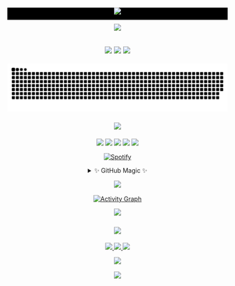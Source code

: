 <div align="center">

<!-- Binary Art Banner -->
<pre style="font-size: 9px; font-weight: bold; background-color: #000000; color: #FF6B00;">
<img src="/image/0101.png">
<!-- ... existing binary code ... -->
</pre>

<!-- Animated Welcome -->
<div align="center">
  <img src="https://readme-typing-svg.herokuapp.com?font=Chakra+Petch&size=35&duration=2000&pause=1000&color=BD93F9&center=true&vCenter=true&repeat=true&width=435&lines=💜+Welcome+to+my+Profile+💜;🌌+Digital+Dreamweaver+🌌;🚀+Code+Artist+🚀" />
</div>

<!-- About Me Title with Neon Effect -->
<h2>
  <img src="https://media.giphy.com/media/mGcNjsfWAjY5AEZNw6/giphy.gif" width="50">
  <img src="https://readme-typing-svg.herokuapp.com?font=Mochiy+Pop+One&size=30&pause=1000&color=BD93F9&center=true&vCenter=true&repeat=false&width=435&lines=💜+aboutme+💜" />
  <img src="https://media.giphy.com/media/mGcNjsfWAjY5AEZNw6/giphy.gif" width="50">
</h2>

<!-- Animated Snake -->
<picture>
  <source media="(prefers-color-scheme: dark)" srcset="https://raw.githubusercontent.com/platane/platane/output/github-contribution-grid-snake-dark.svg">
  <source media="(prefers-color-scheme: light)" srcset="https://raw.githubusercontent.com/platane/platane/output/github-contribution-grid-snake.svg">
  <img alt="github contribution grid snake animation" src="https://raw.githubusercontent.com/platane/platane/output/github-contribution-grid-snake.svg">
</picture>

<!-- Tech Stack with Animation -->
<h3>
  <img src="https://readme-typing-svg.herokuapp.com?font=Fira+Code&size=25&pause=1000&color=BD93F9&center=true&vCenter=true&width=435&lines=⚡+Tech+Sorcery+⚡" />
</h3>

<!-- Tech Stack Badges with Hover Effect -->
<p align="center">
  <img src="https://img.shields.io/badge/JavaScript-F7DF1E?style=for-the-badge&logo=javascript&logoColor=black" />
  <img src="https://img.shields.io/badge/TypeScript-007ACC?style=for-the-badge&logo=typescript&logoColor=white" />
  <img src="https://img.shields.io/badge/Python-14354C?style=for-the-badge&logo=python&logoColor=white" />
  <img src="https://img.shields.io/badge/Node.js-43853D?style=for-the-badge&logo=node.js&logoColor=white" />
  <img src="https://img.shields.io/badge/React-20232A?style=for-the-badge&logo=react&logoColor=61DAFB" />
</p>

<!-- Spotify Now Playing -->
[![Spotify](https://novatorem-navy-ten.vercel.app/api/spotify)](https://open.spotify.com/user/YOUR_SPOTIFY_USER)

<!-- GitHub Stats with Custom Theme -->
<details>
  <summary>✨ GitHub Magic ✨</summary>
  <div>
    <img height="180em" src="https://github-readme-stats.vercel.app/api?username=letKilwyr&show_icons=true&theme=midnight-purple&hide_border=true&bg_color=0D1117&title_color=BD93F9&icon_color=BD93F9"/>
    <img height="180em" src="https://github-readme-stats.vercel.app/api/top-langs/?username=letKilwyr&layout=compact&theme=midnight-purple&hide_border=true&bg_color=0D1117&title_color=BD93F9"/>
  </div>
</details>

<!-- Streak Stats with Fire Animation -->
<p align="center">
  <a href="https://git.io/streak-stats">
    <img src="https://streak-stats.demolab.com?user=letKilwyr&theme=midnight-purple&hide_border=true&background=0D1117&stroke=BD93F9&ring=BD93F9&fire=FF9494&currStreakNum=BD93F9&sideNums=BD93F9&currStreakLabel=BD93F9&sideLabels=BD93F9&dates=BD93F9" />
  </a>
</p>

<!-- Animated Activity Graph -->
<a href="https://github.com/ashutosh00710/github-readme-activity-graph">
  <img alt="Activity Graph" src="https://github-readme-activity-graph.vercel.app/graph?username=letKilwyr&theme=dracula&bg_color=0D1117&color=BD93F9&line=BD93F9&point=FF9494&hide_border=true" />
</a>

<!-- Profile Trophy -->
<p align="center">
  <img src="https://github-profile-trophy.vercel.app/?username=letKilwyr&theme=dracula&no-frame=true&no-bg=true&margin-w=4" />
</p>

<!-- Social Links with Hover Animation -->
<h3>
  <img src="https://readme-typing-svg.herokuapp.com?font=Fira+Code&size=25&pause=1000&color=BD93F9&center=true&vCenter=true&width=435&lines=🌐+Digital+Realm+🌐" />
</h3>
<p align="center">
  <a href="https://linkedin.com/in/yourusername" target="_blank">
    <img src="https://img.shields.io/badge/LinkedIn-0077B5?style=for-the-badge&logo=linkedin&logoColor=white" />
  </a>
  <a href="https://twitter.com/yourusername" target="_blank">
    <img src="https://img.shields.io/badge/Twitter-1DA1F2?style=for-the-badge&logo=twitter&logoColor=white" />
  </a>
  <a href="mailto:your.email@gmail.com">
    <img src="https://img.shields.io/badge/Gmail-D14836?style=for-the-badge&logo=gmail&logoColor=white" />
  </a>
</p>

<!-- Profile Views Counter with Custom Style -->
<p align="center">
  <img src="https://komarev.com/ghpvc/?username=letKilwyr&label=Visitors&color=BD93F9&style=for-the-badge" />
</p>

<!-- Footer -->
<img src="https://capsule-render.vercel.app/api?type=waving&color=BD93F9&height=100&section=footer" />

</div>